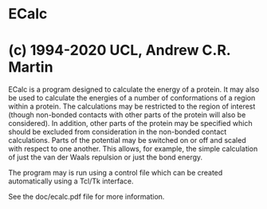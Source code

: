 ECalc
=====

(c) 1994-2020 UCL, Andrew C.R. Martin
=====================================

ECalc is a program designed to calculate the energy of a protein. It
may also be used to calculate the energies of a number of conformations 
of a region within a protein. The calculations may be restricted to
the region of interest (though non-bonded contacts with other parts of
the protein will also be considered). In addition, other parts of the
protein may be specified which should be excluded from consideration
in the non-bonded contact calculations. Parts of the potential may be
switched on or off and scaled with respect to one another. This
allows, for example, the simple calculation of just the van der Waals
repulsion or just the bond energy.

The program may is run using a control file which can be created
automatically using a Tcl/Tk interface.

See the doc/ecalc.pdf file for more information.

